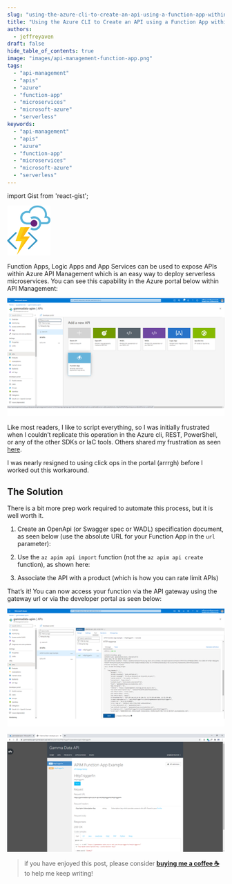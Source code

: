 ```yaml
---
slug: "using-the-azure-cli-to-create-an-api-using-a-function-app-within-api-management"
title: "Using the Azure CLI to Create an API using a Function App within API Management"
authors:	
  - jeffreyaven
draft: false
hide_table_of_contents: true
image: "images/api-management-function-app.png"
tags: 
  - "api-management"
  - "apis"
  - "azure"
  - "function-app"
  - "microservices"
  - "microsoft-azure"
  - "serverless"
keywords:	
  - "api-management"
  - "apis"
  - "azure"
  - "function-app"
  - "microservices"
  - "microsoft-azure"
  - "serverless"
---
```


import Gist from 'react-gist';

![API Management Function App](images/api-management-function-app.png)

Function Apps, Logic Apps and App Services can be used to expose APIs within Azure API Management which is an easy way to deploy serverless microservices. You can see this capability in the Azure portal below within API Management:

[![Add a new API using a Function App as a back end](images/apimamanagement-add-fnapp.png)](images/apimamanagement-add-fnapp.png)

Like most readers, I like to script everything, so I was initially frustrated when I couldn’t replicate this operation in the Azure cli, REST, PowerShell, or any of the other SDKs or IaC tools. Others shared my frustration as seen [here](https://feedback.azure.com/forums/248703-api-management/suggestions/36832033-programmatically-import-azure-function-into-apim).

I was nearly resigned to using click ops in the portal (arrrgh) before I worked out this workaround.

## The Solution

There is a bit more prep work required to automate this process, but it is well worth it.

1. Create an OpenApi (or Swagger spec or WADL) specification document, as seen below (use the absolute URL for your Function App in the `url` parameter):

<Gist id="077e8f313e6f44393df71057c8af7850" 
/>

2. Use the `az apim api import` function (not the `az apim api create` function), as shown here:

<Gist id="1f5eec542bd5ec01dbb9a06472e8e59b" 
/>

3. Associate the API with a product (which is how you can rate limit APIs)

<Gist id="4ad9c81b97ee97fb2cb6f794c2ae820f" 
/>

That’s it! You can now access your function via the API gateway using the gateway url or via the developer portal as seen below:

[![Function App API in API Management in the Azure Portal](images/apimamanagement-test-api.png)](images/apimamanagement-test-api.png)

[![Function App API in the Dev Portal](images/apimamanagement-dev-portal.png)](images/apimamanagement-dev-portal.png)

> if you have enjoyed this post, please consider [__buying me a coffee ☕__](https://www.buymeacoffee.com/jeffreyaven) to help me keep writing!